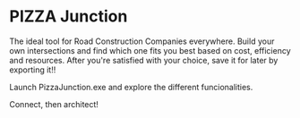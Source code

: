 # PIZZA Junction

The ideal tool for Road Construction Companies everywhere. Build your own intersections and find which one fits you best based on cost, efficiency and resources.
After you're satisfied with your choice, save it for later by exporting it!!

Launch PizzaJunction.exe and explore the different funcionalities.

Connect, then architect!


